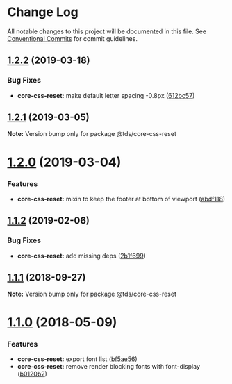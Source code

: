 # Change Log

All notable changes to this project will be documented in this file.
See [Conventional Commits](https://conventionalcommits.org) for commit guidelines.

## [1.2.2](https://github.com/telusdigital/tds/compare/@tds/core-css-reset@1.2.1...@tds/core-css-reset@1.2.2) (2019-03-18)


### Bug Fixes

* **core-css-reset:** make default letter spacing -0.8px ([612bc57](https://github.com/telusdigital/tds/commit/612bc57))





## [1.2.1](https://github.com/telusdigital/tds/compare/@tds/core-css-reset@1.2.0...@tds/core-css-reset@1.2.1) (2019-03-05)

**Note:** Version bump only for package @tds/core-css-reset





# [1.2.0](https://github.com/telusdigital/tds/compare/@tds/core-css-reset@1.1.2...@tds/core-css-reset@1.2.0) (2019-03-04)


### Features

* **core-css-reset:** mixin to keep the footer at bottom of viewport ([abdf118](https://github.com/telusdigital/tds/commit/abdf118))





## [1.1.2](https://github.com/telusdigital/tds/compare/@tds/core-css-reset@1.1.1...@tds/core-css-reset@1.1.2) (2019-02-06)


### Bug Fixes

* **core-css-reset:** add missing deps ([2b1f699](https://github.com/telusdigital/tds/commit/2b1f699))





<a name="1.1.1"></a>
## [1.1.1](https://github.com/telusdigital/tds/compare/@tds/core-css-reset@1.1.0...@tds/core-css-reset@1.1.1) (2018-09-27)




**Note:** Version bump only for package @tds/core-css-reset

<a name="1.1.0"></a>
# [1.1.0](https://github.com/telusdigital/tds/compare/@tds/core-css-reset@1.0.0...@tds/core-css-reset@1.1.0) (2018-05-09)


### Features

* **core-css-reset:** export font list ([bf5ae56](https://github.com/telusdigital/tds/commit/bf5ae56))
* **core-css-reset:** remove render blocking fonts with font-display ([b0120b2](https://github.com/telusdigital/tds/commit/b0120b2))
